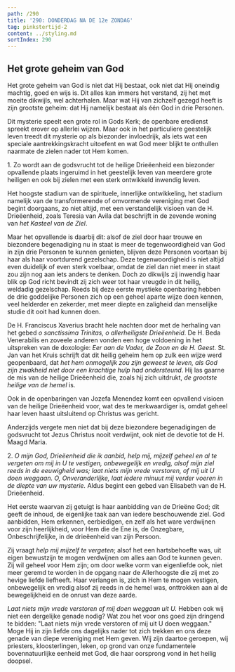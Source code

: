 ```yaml
---
path: /290
title: '290: DONDERDAG NA DE 12e ZONDAG'
tag: pinkstertijd-2
content: ../styling.md
sortIndex: 290
---
```


## Het grote geheim van God

Het grote geheim van God is niet dat Hij bestaat, ook niet dat Hij oneindig machtig, goed en wijs is. Dit alles kan immers het verstand, zij het met moeite dikwijls, wel achterhalen. Maar wat Hij van zichzelf gezegd heeft is zijn grootste geheim: dat Hij namelijk bestaat als één God in drie Personen.

Dit mysterie speelt een grote rol in Gods Kerk; de openbare eredienst spreekt erover op allerlei wijzen. Maar ook in het particuliere geestelijk leven treedt dit mysterie op als biezonder invloedrijk, als iets wat een speciale aantrekkingskracht uitoefent en wat God meer blijkt te onthullen naarmate de zielen nader tot Hem komen.

1\. Zo wordt aan de godsvrucht tot de heilige Drieëenheid een biezonder opvallende plaats ingeruimd in het geestelijk leven van meerdere grote heiligen en ook bij zielen met een sterk ontwikkeld inwendig leven.

Het hoogste stadium van de spirituele, innerlijke ontwikkeling, het stadium namelijk van de transformerende of omvormende vereniging met God begint doorgaans, zo niet altijd, met een verstandelijk visioen van de H. Drieëenheid, zoals Teresia van Avila dat beschrijft in de zevende woning van _het Kasteel van de Ziel_.

Maar het opvallende is daarbij dit: alsof de ziel door haar trouwe en biezondere begenadiging nu in staat is meer de tegenwoordigheid van God in zijn drie Personen te kunnen genieten, blijven deze Personen voortaan bij haar als haar voortdurend gezelschap. Deze tegenwoordigheid is niet altijd even duidelijk of even sterk voelbaar, omdat de ziel dan niet meer in staat zou zijn nog aan iets anders te denken. Doch zo dikwijls zij inwendig haar blik op God richt bevindt zij zich weer tot haar vreugde in dit heilig, weldadig gezelschap. Reeds bij deze eerste mystieke openbaring hebben de drie goddelijke Personen zich op een geheel aparte wijze doen kennen, veel helderder en zekerder, met meer diepte en zaligheid dan menselijke studie dit ooit had kunnen doen.

De H. Franciscus Xaverius bracht hele nachten door met de herhaling van het gebed _o sanctissima Trinitas, o allerheiligste Drieëenheid_. De H. Beda Venerabilis en zoveele anderen vonden een hoge voldoening in het uitspreken van de doxologie: _Eer aan de Vader, de Zoon en de H. Geest._ St. Jan van het Kruis schrijft dat dit heilig geheim hem op zulk een wijze werd geopenbaard, dat _het hem onmogelijk zou zijn geweest te leven, als God zijn zwakheid niet door een krachtige hulp had ondersteund_. Hij las gaarne de mis van de heilige Drieëenheid die, zoals hij zich uitdrukt, _de grootste heilige van de hemel_ is.

Ook in de openbaringen van Jozefa Menendez komt een opvallend visioen van de heilige Drieëenheid voor, wat des te merkwaardiger is, omdat geheel haar leven haast uitsluitend op Christus was gericht.

Anderzijds vergete men niet dat bij deze biezondere begenadigingen de godsvrucht tot Jezus Christus nooit verdwijnt, ook niet de devotie tot de H. Maagd Maria.

2\. _O mijn God, Drieëenheid die ik aanbid, help mij, mijzelf geheel en al te vergeten om mij in U te vestigen, onbewegelijk en vredig, alsof mijn ziel reeds in de eeuwigheid was; laat niets mijn vrede verstoren, of mij uit U doen weggaan. O, Onveranderlijke, laat iedere minuut mij verder voeren in de diepte van uw mysterie._ Aldus begint een gebed van Elisabeth van de H. Drieëenheid.

Het eerste waarvan zij getuigt is haar aanbidding van de Drieëne God; dit geeft de inhoud, de eigenlijke taak aan van iedere beschouwende ziel. God aanbidden, Hem erkennen, eerbiedigen, en zelf als het ware verdwijnen voor zijn heerlijkheid, voor Hem die de Ene is, de Onzegbare, Onbeschrijfelijke, in de drieëenheid van zijn Persoon.

Zij vraagt _help mij mijzelf te vergeten_; alsof het een hartsbehoefte was, uit eigen bewustzijn te mogen verdwijnen om alles aan God te kunnen geven. Zij wil geheel voor Hem zijn; om door welke vorm van eigenliefde ook, niet meer geremd te worden in de opgang naar de Allerhoogste die zij met zo hevige liefde liefheeft. Haar verlangen is, zich in Hem te mogen vestigen, onbewegelijk en vredig alsof zij reeds in de hemel was, onttrokken aan al de bewegelijkheid en de onrust van deze aarde.

_Laat niets mijn vrede verstoren of mij doen weggaan uit U._ Hebben ook wij niet een dergelijke genade nodig? Wat zou het voor ons goed zijn dringend te bidden: "Laat niets mijn vrede verstoren of mij uit U doen weggaan." Moge Hij in zijn liefde ons dagelijks nader tot zich trekken en ons deze genade van diepe vereniging met Hem geven. Wij zijn daartoe geroepen, wij priesters, kloosterlingen, leken, op grond van onze fundamentele bovennatuurlijke eenheid met God, die haar oorsprong vond in het heilig doopsel.
